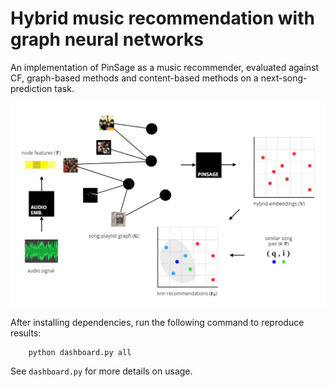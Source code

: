 # Hybrid music recommendation with graph neural networks 

An implementation of PinSage as a music recommender, evaluated against CF, graph-based methods and content-based methods on a next-song-prediction task.

![PinSage Recommender System](figures/system_wide.png)

After installing dependencies, run the following command to reproduce results:
```
	python dashboard.py all
```
See `dashboard.py` for more details on usage.
